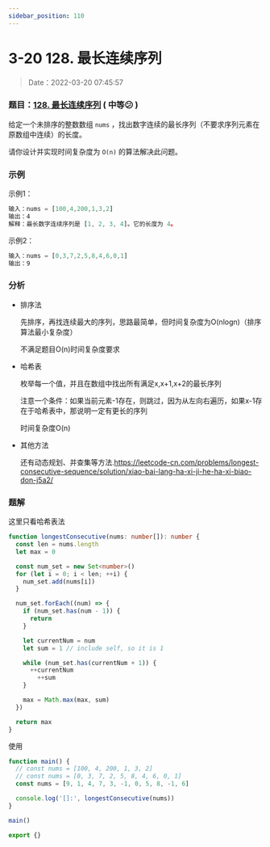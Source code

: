 ```yaml
---
sidebar_position: 110
---
```


# 3-20 128. 最长连续序列

> Date：2022-03-20 07:45:57

### 题目：[128. 最长连续序列](https://leetcode-cn.com/problems/longest-consecutive-sequence/)  ( 中等:confused: ) 

给定一个未排序的整数数组 `nums` ，找出数字连续的最长序列（不要求序列元素在原数组中连续）的长度。

请你设计并实现时间复杂度为 `O(n)` 的算法解决此问题。

### 示例

示例1：

```ts
输入：nums = [100,4,200,1,3,2]
输出：4
解释：最长数字连续序列是 [1, 2, 3, 4]。它的长度为 4。
```

示例2：

```ts
输入：nums = [0,3,7,2,5,8,4,6,0,1]
输出：9
```

### 分析

- 排序法

  先排序，再找连续最大的序列，思路最简单，但时间复杂度为O(nlogn)（排序算法最小复杂度）

  不满足题目O(n)时间复杂度要求

- 哈希表

  枚举每一个值，并且在数组中找出所有满足x,x+1,x+2的最长序列

  注意一个条件：如果当前元素-1存在，则跳过，因为从左向右遍历，如果x-1存在于哈希表中，那说明一定有更长的序列

  时间复杂度O(n)

- 其他方法

  还有动态规划、并查集等方法.https://leetcode-cn.com/problems/longest-consecutive-sequence/solution/xiao-bai-lang-ha-xi-ji-he-ha-xi-biao-don-j5a2/

### 题解

这里只看哈希表法

```ts
function longestConsecutive(nums: number[]): number {
  const len = nums.length
  let max = 0

  const num_set = new Set<number>()
  for (let i = 0; i < len; ++i) {
    num_set.add(nums[i])
  }

  num_set.forEach((num) => {
    if (num_set.has(num - 1)) {
      return
    }

    let currentNum = num
    let sum = 1 // include self, so it is 1

    while (num_set.has(currentNum + 1)) {
      ++currentNum
        ++sum
    }

    max = Math.max(max, sum)
  })

  return max
}
```

使用

```ts
function main() {
  // const nums = [100, 4, 200, 1, 3, 2]
  // const nums = [0, 3, 7, 2, 5, 8, 4, 6, 0, 1]
  const nums = [9, 1, 4, 7, 3, -1, 0, 5, 8, -1, 6]

  console.log('[]:', longestConsecutive(nums))
}

main()

export {}
```

